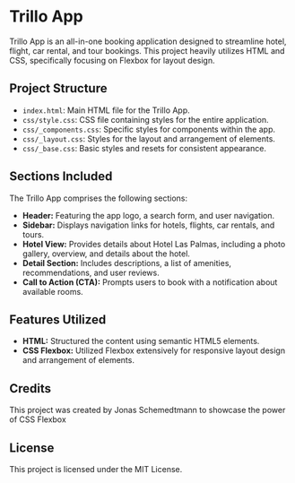 # Trillo App

Trillo App is an all-in-one booking application designed to streamline hotel, flight, car rental, and tour bookings. This project heavily utilizes HTML and CSS, specifically focusing on Flexbox for layout design.

## Project Structure

- `index.html`: Main HTML file for the Trillo App.
- `css/style.css`: CSS file containing styles for the entire application.
- `css/_components.css`: Specific styles for components within the app.
- `css/_layout.css`: Styles for the layout and arrangement of elements.
- `css/_base.css`: Basic styles and resets for consistent appearance.

## Sections Included

The Trillo App comprises the following sections:

- **Header:** Featuring the app logo, a search form, and user navigation.
- **Sidebar:** Displays navigation links for hotels, flights, car rentals, and tours.
- **Hotel View:** Provides details about Hotel Las Palmas, including a photo gallery, overview, and details about the hotel.
- **Detail Section:** Includes descriptions, a list of amenities, recommendations, and user reviews.
- **Call to Action (CTA):** Prompts users to book with a notification about available rooms.

## Features Utilized

- **HTML:** Structured the content using semantic HTML5 elements.
- **CSS Flexbox:** Utilized Flexbox extensively for responsive layout design and arrangement of elements.

## Credits

This project was created by Jonas Schemedtmann to showcase the power of CSS Flexbox

## License

This project is licensed under the MIT License.

